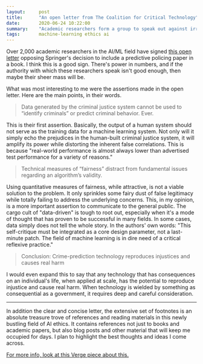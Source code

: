 ```yaml
---
layout:     post
title:      "An open letter from The Coalition for Critical Technology"
date:       2020-06-24 10:22:00
summary:    "Academic researchers form a group to speak out against irresponsible uses of AI."
tags:       machine-learning ethics ai
---
```


Over 2,000 academic researchers in the AI/ML field have signed [this open letter](https://medium.com/@CoalitionForCriticalTechnology/abolish-the-techtoprisonpipeline-9b5b14366b16) opposing Springer's decision to include a predictive policing paper in a book. I think this is a good sign. There's power in numbers, and if the authority with which these researchers speak isn't good enough, then maybe their sheer mass will be.

What was most interesting to me were the assertions made in the open letter. Here are the main points, in their words.

> Data generated by the criminal justice system cannot be used to “identify criminals” or predict criminal behavior. Ever.

This is their first assertion. Basically, the output of a human system should not serve as the training data for a machine learning system. Not only will it simply echo the prejudices in the human-built criminal justice system, it will amplify its power while distorting the inherent false correlations. This is because "real-world performance is almost always lower than advertised test performance for a variety of reasons."

> Technical measures of “fairness” distract from fundamental issues regarding an algorithm’s validity.

Using quantitative measures of fairness, while attractive, is not a viable solution to the problem. It only sprinkles some fairy dust of false legitimacy while totally failing to address the underlying concerns. This, in my opinion, is a more important assertion to communicate to the general public. The cargo cult of "data-driven" is tough to root out, especially when it's a mode of thought that has proven to be successful in many fields. In some cases, data simply does not tell the whole story. In the authors' own words: "This self-critique must be integrated as a core design parameter, not a last-minute patch. The field of machine learning is in dire need of a critical reflexive practice."

> Conclusion: Crime-prediction technology reproduces injustices and causes real harm

I would even expand this to say that any technology that has consequences on an individual's life, when applied at scale, has the potential to reproduce injustice and cause real harm. When technology is wielded by something as consequential as a government, it requires deep and careful consideration.

---

In addition the clear and concise letter, the extensive set of footnotes is an absolute treasure trove of references and reading materials in this newly bustling field of AI ethics. It contains references not just to books and academic papers, but also blog posts and other material that will keep me occupied for days. I plan to highlight the best thoughts and ideas I come across.


[For more info, look at this Verge piece about this.](https://www.theverge.com/2020/6/24/21301465/ai-machine-learning-racist-crime-prediction-coalition-critical-technology-springer-study)